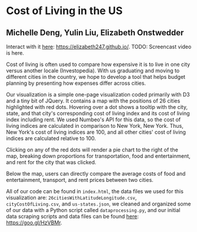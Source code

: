 # Cost of Living in the US
## Michelle Deng, Yulin Liu, Elizabeth Onstwedder

Interact with it [here]("https://elizabeth247.github.io/"): https://elizabeth247.github.io/.
TODO: Screencast video is here.

Cost of living is often used to compare how expensive it is to live in one city versus another locale (Investopedia). 
With us graduating and moving to different cities in the country, we hope to develop a tool that helps budget planning by presenting how expenses differ across cities. 

Our visualization is a simple one-page visualization coded primarily with D3 and a tiny bit of JQuery. It contains a map with the positions of 26 cities highlighted with red dots. Hovering over a dot shows a tooltip with the city, state, and that city's corresponding cost of living index and its cost of living index including rent. We used Numbeo's API for this data, so the cost of living indices are calculated in comparison to New York, New York. Thus, New York's cost of living indices are 100, and all other cities' cost of living indices are calculated relative to 100. 

Clicking on any of the red dots will render a pie chart to the right of the map, breaking down proportions for transportation, food and entertainment, and rent for the city that was clicked. 

Below the map, users can directly compare the average costs of food and entertainment, transport, and rent prices between two cities. 

All of our code can be found in `index.html`, the data files we used for this visualization are: `26citiesWithLatitudeLongitude.csv`, `cityCostOfLiving.csv`, and `us-states.json`, we cleaned and organized some of our data with a Python script called `dataprocessing.py`, and our initial data scraping scripts and data files can be found [here]("https://github.com/mddengo/data-viz-final"): https://goo.gl/HzVBMr.
